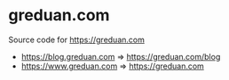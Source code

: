 # greduan.com

Source code for https://greduan.com

- https://blog.greduan.com => https://greduan.com/blog
- https://www.greduan.com => https://greduan.com
